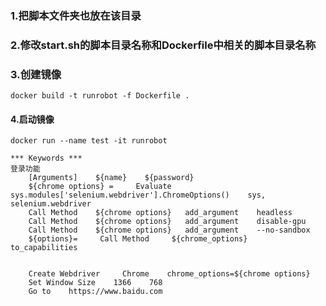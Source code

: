 ### 1.把脚本文件夹也放在该目录

### 2.修改start.sh的脚本目录名称和Dockerfile中相关的脚本目录名称

### 3.创建镜像

    docker build -t runrobot -f Dockerfile .

#### 4.启动镜像

    docker run --name test -it runrobot 

```
*** Keywords ***
登录功能
    [Arguments]    ${name}    ${password}
    ${chrome options} =     Evaluate    sys.modules['selenium.webdriver'].ChromeOptions()    sys, selenium.webdriver
    Call Method    ${chrome options}   add_argument    headless
    Call Method    ${chrome options}   add_argument    disable-gpu
    Call Method    ${chrome options}   add_argument    --no-sandbox
    ${options}=     Call Method     ${chrome_options}    to_capabilities


    Create Webdriver     Chrome    chrome_options=${chrome options}
    Set Window Size    1366    768
    Go to    https://www.baidu.com
```

